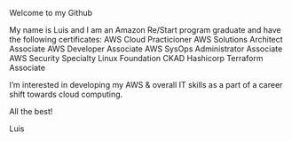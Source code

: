 Welcome to my Github

My name is Luis and I am an Amazon Re/Start program graduate and have the following certificates:
 AWS Cloud Practicioner
 AWS Solutions Architect Associate
 AWS Developer Associate
 AWS SysOps Administrator Associate
 AWS Security Specialty
 Linux Foundation CKAD
 Hashicorp Terraform Associate

I’m interested in developing my AWS & overall IT skills as a part of a career shift towards cloud computing. 

All the best!

Luis
